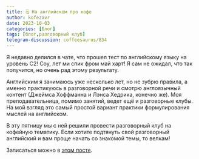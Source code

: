 ```yaml
---
title: 🗒 На английском про кофе
author: kofezavr
date: 2023-10-03
categories: [Блог]
tags: [блог,разговорный клуб]
telegram-discussion: coffeesaurus/834
--- 
```

Я недавно делился в чате, что прошел тест по английскому языку на уровень C2! Соу, лет ми спик фром май харт! Я сам не ожидал, что так получится, но очень рад этому результату. 

Английским я занимаюсь уже несколько лет, но не зубрю правила, а именно практикуюсь в разговорной речи и смотрю англоязычный контент (Джеймса Хоффманна и Лэнса Хедрика, конечно же). Моя преподавательница, помимо занятий, ведет ещё и разговорные клубы. На мой взгляд это самый простой вариант практики формулирования мыслей на английском. 

В эту пятницу мы с ней решили провести разговорный клуб на кофейную тематику. Если хотите подтянуть свой разговорный английский и вам проще начать со знакомой темы, то велкам! 

Записаться можно в [этом посте](https://t.me/cl_avo/417).